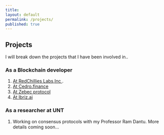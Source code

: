 ```yaml
---
title:
layout: default
permalink: /projects/
published: true
---
```


## Projects
I will break down the projects that I have been involved in..

### As a Blockchain developer

1. <a href="https://redchillies.org/">At RedChillies Labs,Inc </a>.
2. <a href="https://cedro.finance/">At Cedro.finance</a>
3. <a href="https://zebec.io/">At Zebec protocol</a>
4. <a href="https://ibriz.ai/">At Ibriz.ai </a>

### As a researcher at UNT

1. Working on consensus protocols with my Professor Ram Dantu. More details coming soon...